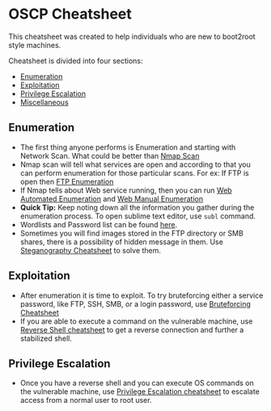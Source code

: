 # OSCP Cheatsheet

This cheatsheet was created to help individuals who are new to boot2root style machines.

Cheatsheet is divided into four sections:

* [Enumeration](https://github.com/shubhamagrawal7/OSCP-cheatsheet/tree/main/Enumeration)
* [Exploitation](https://github.com/shubhamagrawal7/OSCP-cheatsheet/tree/main/Exploitation)
* [Privilege Escalation](https://github.com/shubhamagrawal7/OSCP-cheatsheet/tree/main/Privilege%20Escalation)
* [Miscellaneous](https://github.com/shubhamagrawal7/OSCP-cheatsheet/tree/main/Miscellaneous)

## Enumeration

* The first thing anyone performs is Enumeration and starting with Network Scan. What could be better than [Nmap Scan](https://github.com/shubhamagrawal7/OSCP-cheatsheet/blob/main/Enumeration/Network/Nmap.md)
* Nmap scan will tell what services are open and according to that you can perform enumeration for those particular scans. For ex: If FTP is open then [FTP Enumeration](https://github.com/shubhamagrawal7/OSCP-cheatsheet/blob/main/Enumeration/Network/FTP.md)
* If Nmap tells about Web service running, then you can run [Web Automated Enumeration](https://github.com/shubhamagrawal7/OSCP-cheatsheet/blob/main/Enumeration/Web/Automated%20Enumeration.md) and [Web Manual Enumeration](https://github.com/shubhamagrawal7/OSCP-cheatsheet/blob/main/Enumeration/Web/Manual%20Enumeration.md)
* **Quick Tip:** Keep noting down all the information you gather during the enumeration process. To open sublime text editor, use `subl` command.
* Wordlists and Password list can be found [here](https://github.com/shubhamagrawal7/OSCP-cheatsheet/blob/main/Miscellaneous/Important_Path.md#wordlists).
* Sometimes you will find images stored in the FTP directory or SMB shares, there is a possibility of hidden message in them. Use [Steganography Cheatsheet](https://github.com/shubhamagrawal7/OSCP-cheatsheet/blob/main/Miscellaneous/Steganography.md) to solve them.

## Exploitation

* After enumeration it is time to exploit. To try bruteforcing either a service password, like FTP, SSH, SMB, or a login password, use [Bruteforcing Cheatsheet](https://github.com/shubhamagrawal7/OSCP-cheatsheet/blob/main/Exploitation/Bruteforcing.md)
* If you are able to execute a command on the vulnerable machine, use [Reverse Shell cheatsheet](https://github.com/shubhamagrawal7/OSCP-cheatsheet/blob/main/Exploitation/ReverseShell.md) to get a reverse connection and further a stabilized shell.

## Privilege Escalation

* Once you have a reverse shell and you can execute OS commands on the vulnerable machine, use [Privilege Escalation cheatsheet](https://github.com/shubhamagrawal7/OSCP-cheatsheet/blob/main/Privilege%20Escalation/PrivilegeEscalation.md) to escalate access from a normal user to root user.
